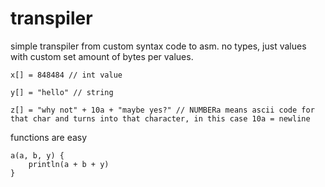 # transpiler
simple transpiler from custom syntax code to asm.
no types, just values with custom set amount of bytes per values.

```
x[] = 848484 // int value
```

```
y[] = "hello" // string
```

```
z[] = "why not" + 10a + "maybe yes?" // NUMBERa means ascii code for that char and turns into that character, in this case 10a = newline
```

functions are easy
```
a(a, b, y) {
    println(a + b + y)
}
```